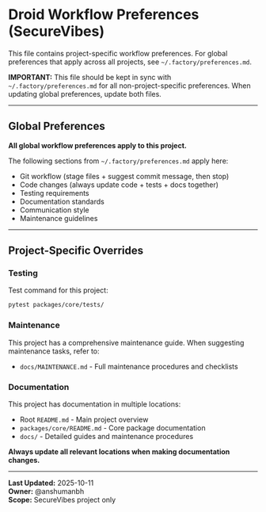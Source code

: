 # Droid Workflow Preferences (SecureVibes)

This file contains project-specific workflow preferences. For global preferences that apply across all projects, see `~/.factory/preferences.md`.

**IMPORTANT:** This file should be kept in sync with `~/.factory/preferences.md` for all non-project-specific preferences. When updating global preferences, update both files.

---

## Global Preferences

**All global workflow preferences apply to this project.**

The following sections from `~/.factory/preferences.md` apply here:
- Git workflow (stage files + suggest commit message, then stop)
- Code changes (always update code + tests + docs together)
- Testing requirements
- Documentation standards
- Communication style
- Maintenance guidelines

---

## Project-Specific Overrides

### Testing

Test command for this project:
```bash
pytest packages/core/tests/
```

### Maintenance

This project has a comprehensive maintenance guide. When suggesting maintenance tasks, refer to:
- `docs/MAINTENANCE.md` - Full maintenance procedures and checklists

### Documentation

This project has documentation in multiple locations:
- Root `README.md` - Main project overview
- `packages/core/README.md` - Core package documentation
- `docs/` - Detailed guides and maintenance procedures

**Always update all relevant locations when making documentation changes.**

---

**Last Updated:** 2025-10-11  
**Owner:** @anshumanbh  
**Scope:** SecureVibes project only

